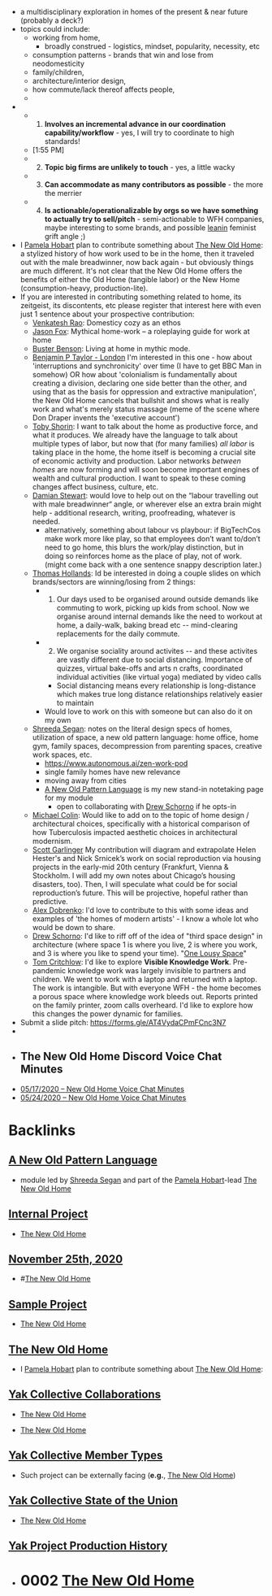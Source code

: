 - a multidisciplinary exploration in homes of the present & near future (probably a deck?)
- topics could include: 
    - working from home, 
        - broadly construed - logistics, mindset, popularity, necessity, etc
    - consumption patterns - brands that win and lose from neodomesticity
    - family/children, 
    - architecture/interior design, 
    - how commute/lack thereof affects people, 
    - 
- 
    - 1. **Involves an incremental advance in our coordination capability/workflow** - yes, I will try to coordinate to high standards!
    - [1:55 PM]
    - 2. **Topic big firms are unlikely to touch** - yes, a little wacky 
    - 3. **Can accommodate as many contributors as possible** - the more the merrier
    - 4. **Is actionable/operationalizable by orgs so we have something to actually try to sell/pitch** - semi-actionable to WFH companies, maybe interesting to some brands, and possible [leanin](<leanin.md>) feminist grift angle ;) 
- I [Pamela Hobart](<Pamela Hobart.md>) plan to contribute something about [The New Old Home](<The New Old Home.md>): a stylized history of how work used to be in the home, then it traveled out with the male breadwinner, now back again - but obviously things are much different. It's not clear that the New Old Home offers the benefits of either the Old Home (tangible labor) or the New Home (consumption-heavy, production-lite).
- If you are interested in contributing something related to home, its zeitgeist, its discontents, etc please register that interest here with even just 1 sentence about your prospective contribution:
    - [Venkatesh Rao](<Venkatesh Rao.md>): Domesticy cozy as an ethos
    - [Jason Fox](<Jason Fox.md>): Mythical home-work – a roleplaying guide for work at home
    - [Buster Benson](<Buster Benson.md>): Living at home in mythic mode. 
    - [Benjamin P Taylor - London](<Benjamin P Taylor - London.md>) I'm interested in this one - how about 'interruptions and synchronicity' over time (I have to get BBC Man in somehow) OR how about 'colonialism is fundamentally about creating a division, declaring one side better than the other, and using that as the basis for oppression and extractive manipulation', the New Old Home cancels that bullshit and shows what is really work and what's merely status massage (meme of the scene where Don Draper invents the 'executive account')
    - [Toby Shorin](<Toby Shorin.md>): I want to talk about the home as productive force, and what it produces. We already have the language to talk about multiple types of labor, but now that (for many families) *all labor* is taking place in the home, the home itself is becoming a crucial site of economic activity and production. Labor networks *between homes* are now forming and will soon become important engines of wealth and cultural production. I want to speak to these coming changes affect business, culture, etc.
    - [Damian Stewart](<Damian Stewart.md>): would love to help out on the “labour travelling out with male breadwinner“ angle, or wherever else an extra brain might help - additional research, writing, proofreading, whatever is needed.
        - alternatively, something about labour vs playbour: if BigTechCos make work more like play, so that employees don’t want to/don’t need to go home, this blurs the work/play distinction, but in doing so reinforces home as the place of play, not of work. (might come back with a one sentence snappy description later.)
    -  [Thomas Hollands](<Thomas Hollands.md>): Id be interested in doing a couple slides on which brands/sectors are winning/losing from 2 things:
        - 1. Our days used to be organised around outside demands like commuting to work, picking up kids from school. Now we organise around internal demands like the need to workout at home, a daily-walk, baking bread etc -- mind-clearing replacements for the daily commute.
        - 2. We organise sociality around activites -- and these activites are vastly different due to social distancing. Importance of quizzes, virtual bake-offs and arts n crafts, coordinated individual activities (like virtual yoga) mediated by video calls
            - Social distancing means every relationship is long-distance which makes true long distance relationships relatively easier to maintain
        - Would love to work on this with someone but can also do it on my own
    - [Shreeda Segan](<Shreeda Segan.md>): notes on the literal design specs of homes, utilization of space, a new old pattern language: home office, home gym, family spaces, decompression from parenting spaces, creative work spaces, etc. 
        - https://www.autonomous.ai/zen-work-pod 
        - single family homes have new relevance 
        - moving away from cities
        - [A New Old Pattern Language](<A New Old Pattern Language.md>)  is my new stand-in notetaking page for my module
            - open to collaborating with [Drew Schorno](<Drew Schorno.md>) if he opts-in
    - [Michael Colin](<Michael Colin.md>): Would like to add on to the topic of home design / architectural choices, specifically with a historical comparison of how Tuberculosis impacted aesthetic choices in architectural modernism.
    - [Scott Garlinger](<Scott Garlinger.md>) My contribution will diagram and extrapolate Helen Hester's and Nick Srnicek’s work on social reproduction via housing projects in the early-mid 20th century (Frankfurt, Vienna & Stockholm. I will add my own notes about Chicago’s housing disasters, too). Then, I will speculate what could be for social reproduction’s future. This will be projective, hopeful rather than predictive. 
    - [Alex Dobrenko](<Alex Dobrenko.md>): I'd love to contribute to this with some ideas and examples of 'the homes of modern artists' - I know a whole lot who would be down to share. 
    - [Drew Schorno](<Drew Schorno.md>): I'd like to riff off of the idea of "third space design" in architecture (where space 1 is where you live, 2 is where you work, and 3 is where you like to spend your time). "[One Lousy Space](<One Lousy Space.md>)" 
    - [Tom Critchlow](<Tom Critchlow.md>): I'd like to explore **Visible Knowledge Work**. Pre-pandemic knowledge work was largely invisible to partners and children. We went to work with a laptop and returned with a laptop. The work is intangible. But with everyone WFH - the home becomes a porous space where knowledge work bleeds out. Reports printed on the family printer, zoom calls overheard. I'd like to explore how this changes the power dynamic for families.
- Submit a slide pitch: https://forms.gle/AT4VydaCPmFCnc3N7
- 
- ## The New Old Home Discord Voice Chat Minutes
- [05/17/2020 – New Old Home Voice Chat Minutes](<05/17/2020 – New Old Home Voice Chat Minutes.md>)
- [05/24/2020 – New Old Home Voice Chat Minutes](<05/24/2020 – New Old Home Voice Chat Minutes.md>)

# Backlinks
## [A New Old Pattern Language](<A New Old Pattern Language.md>)
- module led by [Shreeda Segan](<Shreeda Segan.md>) and part of the [Pamela Hobart](<Pamela Hobart.md>)-lead [The New Old Home](<The New Old Home.md>)

## [Internal Project](<Internal Project.md>)
- [The New Old Home](<The New Old Home.md>)

## [November 25th, 2020](<November 25th, 2020.md>)
- #[The New Old Home](<The New Old Home.md>)

## [Sample Project](<Sample Project.md>)
- [The New Old Home](<The New Old Home.md>)

## [The New Old Home](<The New Old Home.md>)
- I [Pamela Hobart](<Pamela Hobart.md>) plan to contribute something about [The New Old Home](<The New Old Home.md>):

## [Yak Collective Collaborations](<Yak Collective Collaborations.md>)
- [The New Old Home](<The New Old Home.md>)

- [The New Old Home](<The New Old Home.md>)

## [Yak Collective Member Types](<Yak Collective Member Types.md>)
- Such project can be externally facing (__e.g.__, [The New Old Home](<The New Old Home.md>))

## [Yak Collective State of the Union](<Yak Collective State of the Union.md>)
- [The New Old Home](<The New Old Home.md>)

## [Yak Project Production History](<Yak Project Production History.md>)
- # 0002 [The New Old Home](<The New Old Home.md>)

